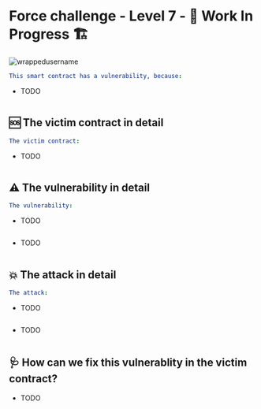 # Force challenge - Level 7 - 🚧 Work In Progress 🏗

<p align="left"> <img src="https://komarev.com/ghpvc/?username=Level7&label=Repository%20views&color=0e75b6&style=flat" alt="wrappedusername" /> </p>

```yml
This smart contract has a vulnerability, because:
```

- TODO

```Solidity

```

## 🆘 The victim contract in detail

```yml
The victim contract:
```
- TODO

```Solidity

```

## ⚠️ The vulnerability in detail

```yml
The vulnerability:
```

- TODO

```JavaScript

```

- TODO

```Solidity

```

## 💥 The attack in detail

```yml
The attack:
```

- TODO

```JavaScript

```
- TODO

```Solidity

```

## 🩺 How can we fix this vulnerablity in the victim contract?

- TODO

```Solidity

```
